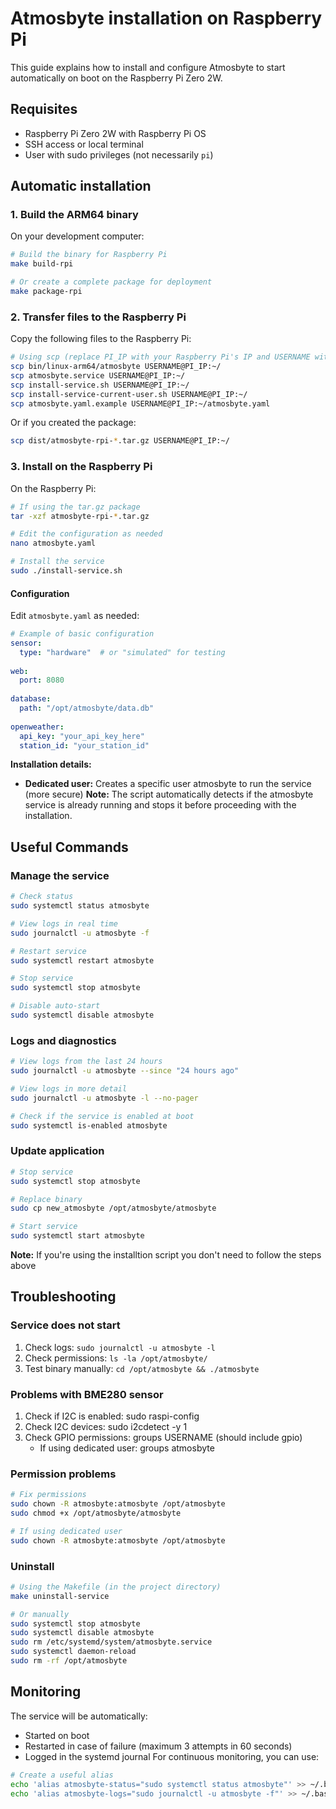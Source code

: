 # Atmosbyte installation on Raspberry Pi

This guide explains how to install and configure Atmosbyte to start automatically on boot on the Raspberry Pi Zero 2W.

## Requisites

- Raspberry Pi Zero 2W with Raspberry Pi OS
- SSH access or local terminal
- User with sudo privileges (not necessarily `pi`)

## Automatic installation

### 1. Build the ARM64 binary

On your development computer:

```bash
# Build the binary for Raspberry Pi
make build-rpi

# Or create a complete package for deployment
make package-rpi
```

### 2. Transfer files to the Raspberry Pi
Copy the following files to the Raspberry Pi:

```bash
# Using scp (replace PI_IP with your Raspberry Pi's IP and USERNAME with your user)
scp bin/linux-arm64/atmosbyte USERNAME@PI_IP:~/
scp atmosbyte.service USERNAME@PI_IP:~/
scp install-service.sh USERNAME@PI_IP:~/
scp install-service-current-user.sh USERNAME@PI_IP:~/
scp atmosbyte.yaml.example USERNAME@PI_IP:~/atmosbyte.yaml
```

Or if you created the package:

```bash
scp dist/atmosbyte-rpi-*.tar.gz USERNAME@PI_IP:~/
```

### 3. Install on the Raspberry Pi
On the Raspberry Pi:

```bash
# If using the tar.gz package
tar -xzf atmosbyte-rpi-*.tar.gz

# Edit the configuration as needed
nano atmosbyte.yaml

# Install the service
sudo ./install-service.sh
```
#### Configuration

Edit `atmosbyte.yaml` as needed:

```yaml
# Example of basic configuration
sensor:
  type: "hardware"  # or "simulated" for testing
  
web:
  port: 8080
  
database:
  path: "/opt/atmosbyte/data.db"
  
openweather:
  api_key: "your_api_key_here"
  station_id: "your_station_id"
```

**Installation details:**

- **Dedicated user:** Creates a specific user atmosbyte to run the service (more secure)
**Note:** The script automatically detects if the atmosbyte service is already running and stops it before proceeding with the installation.

## Useful Commands

### Manage the service

```bash
# Check status
sudo systemctl status atmosbyte

# View logs in real time
sudo journalctl -u atmosbyte -f

# Restart service
sudo systemctl restart atmosbyte

# Stop service
sudo systemctl stop atmosbyte

# Disable auto-start
sudo systemctl disable atmosbyte
```

### Logs and diagnostics

```bash
# View logs from the last 24 hours
sudo journalctl -u atmosbyte --since "24 hours ago"

# View logs in more detail
sudo journalctl -u atmosbyte -l --no-pager

# Check if the service is enabled at boot
sudo systemctl is-enabled atmosbyte
```

### Update application

```bash
# Stop service
sudo systemctl stop atmosbyte

# Replace binary
sudo cp new_atmosbyte /opt/atmosbyte/atmosbyte

# Start service
sudo systemctl start atmosbyte
```
**Note:** If you're using the installtion script you don't need to follow the steps above

## Troubleshooting

### Service does not start

1. Check logs: `sudo journalctl -u atmosbyte -l`
2. Check permissions: `ls -la /opt/atmosbyte/`
3. Test binary manually: `cd /opt/atmosbyte && ./atmosbyte`

### Problems with BME280 sensor
1. Check if I2C is enabled: sudo raspi-config
2. Check I2C devices: sudo i2cdetect -y 1
3. Check GPIO permissions: groups USERNAME (should include gpio)
    - If using dedicated user: groups atmosbyte

### Permission problems

```bash
# Fix permissions
sudo chown -R atmosbyte:atmosbyte /opt/atmosbyte
sudo chmod +x /opt/atmosbyte/atmosbyte

# If using dedicated user
sudo chown -R atmosbyte:atmosbyte /opt/atmosbyte
```

### Uninstall

```bash
# Using the Makefile (in the project directory)
make uninstall-service

# Or manually
sudo systemctl stop atmosbyte
sudo systemctl disable atmosbyte
sudo rm /etc/systemd/system/atmosbyte.service
sudo systemctl daemon-reload
sudo rm -rf /opt/atmosbyte
```

## Monitoring

The service will be automatically:
- Started on boot
- Restarted in case of failure (maximum 3 attempts in 60 seconds)
- Logged in the systemd journal
For continuous monitoring, you can use:

```bash
# Create a useful alias
echo 'alias atmosbyte-status="sudo systemctl status atmosbyte"' >> ~/.bashrc
echo 'alias atmosbyte-logs="sudo journalctl -u atmosbyte -f"' >> ~/.bashrc
```
